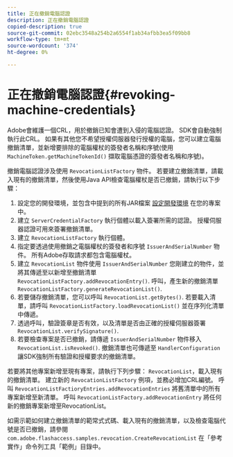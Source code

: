 ```yaml
---
title: 正在撤銷電腦認證
description: 正在撤銷電腦認證
copied-description: true
source-git-commit: 02ebc3548a254b2a6554f1ab34afbb3ea5f09bb8
workflow-type: tm+mt
source-wordcount: '374'
ht-degree: 0%

---
```


# 正在撤銷電腦認證{#revoking-machine-credentials}

Adobe會維護一個CRL，用於撤銷已知會遭到入侵的電腦認證。 SDK會自動強制執行此CRL。 如果有其他您不希望授權伺服器發行授權的電腦，您可以建立電腦撤銷清單，並新增要排除的電腦權杖的簽發者名稱和序號(使用 `MachineToken.getMachineTokenId()` 擷取電腦憑證的簽發者名稱和序號)。

撤銷電腦認證涉及使用 `RevocationListFactory` 物件。 若要建立撤銷清單，請載入現有的撤銷清單，然後使用Java API檢查電腦權杖是否已撤銷，請執行以下步驟：

1. 設定您的開發環境，並包含中提到的所有JAR檔案 [設定開發環境](../../aaxs-protecting-content/content-setting-up-the-sdk/content-setting-up-the-dev-env.md) 在您的專案中。
1. 建立 `ServerCredentialFactory` 執行個體以載入簽署所需的認證。 授權伺服器認證可用來簽署撤銷清單。
1. 建立 `RevocationListFactory` 執行個體。
1. 指定要透過使用撤銷之電腦權杖的簽發者和序號 `IssuerAndSerialNumber` 物件。 所有Adobe存取請求都包含電腦權杖。
1. 建立 `RevocationList` 物件使用 `IssuerAndSerialNumber` 您剛建立的物件，並將其傳遞至以新增至撤銷清單 `RevocationListFactory.addRevocationEntry()`. 呼叫，產生新的撤銷清單 `RevocationListFactory.generateRevocationList()`.
1. 若要儲存撤銷清單，您可以呼叫 `RevocationList.getBytes()`. 若要載入清單，請呼叫 `RevocationListFactory.loadRevocationList()` 並在序列化清單中傳遞。
1. 透過呼叫，驗證簽章是否有效，以及清單是否由正確的授權伺服器簽署 `RevocationList.verifySignature()`.
1. 若要檢查專案是否已撤銷，請傳遞 `IssuerAndSerialNumber` 物件移入 `RevocationList.isRevoked()`. 撤銷清單也可傳遞至 `HandlerConfiguration` 讓SDK強制所有驗證和授權要求的撤銷清單。

若要將其他專案新增至現有專案，請執行下列步驟： `RevocationList`，載入現有的撤銷清單。 建立新的 `RevocationListFactory` 例項，並務必增加CRL編號。 呼叫 `RevocationListFactioryEntries.addRevocationEntries` 將舊清單中的所有專案新增至新清單。 呼叫 `RevocationListFactory.addRevocationEntry` 將任何新的撤銷專案新增至RevocationList。

如需示範如何建立撤銷清單的範常式式碼、載入現有的撤銷清單，以及檢查電腦代號是否已撤銷，請參閱 `com.adobe.flashaccess.samples.revocation.CreateRevocationList` 在「參考實作」命令列工具「範例」目錄中。
